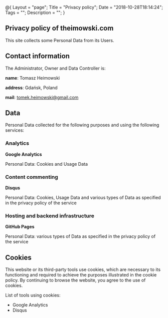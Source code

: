 @{
    Layout = "page";
    Title = "Privacy policy";
    Date = "2018-10-28T18:14:24";
    Tags = "";
    Description = "";
}

## Privacy policy of theimowski.com

This site collects some Personal Data from its Users.

## Contact information

The Administrator, Owner and Data Controller is:

**name**: Tomasz Heimowski

**address**: Gdańsk, Poland

**mail**: tomek.heimowski@gmail.com

## Data

Personal Data collected for the following purposes and using the following services:

### Analytics

**Google Analytics**

Personal Data: Cookies and Usage Data

### Content commenting

**Disqus**

Personal Data: Cookies, Usage Data and various types of Data as specified in the privacy policy of the service

### Hosting and backend infrastructure

**GitHub Pages**

Personal Data: various types of Data as specified in the privacy policy of the service

## Cookies

This website or its third-party tools use cookies, which are necessary to its functioning and required to achieve the purposes illustrated in the cookie policy. 
By continuing to browse the website, you agree to the use of cookies.

List of tools using cookies:

* Google Analytics
* Disqus